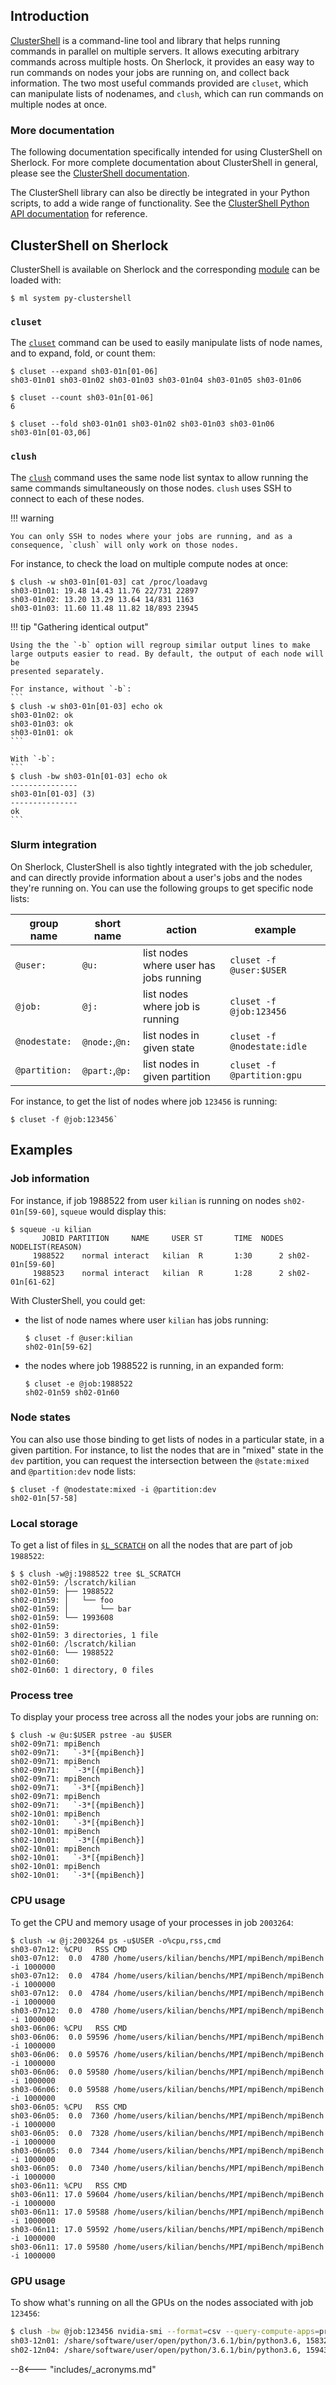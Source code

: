 ## Introduction

[ClusterShell][url_clush] is a command-line tool and library that helps running
commands in parallel on multiple servers. It allows executing arbitrary
commands across multiple hosts. On Sherlock, it provides an easy way to run
commands on nodes your jobs are running on, and collect back information.  The
two most useful commands provided are `cluset`, which can manipulate lists of
nodenames, and `clush`, which can run commands on multiple nodes at once.


### More documentation

The following documentation specifically intended for using ClusterShell on
Sherlock. For more complete documentation about ClusterShell in general,
please see the [ClusterShell documentation][url_clush_docs].

The ClusterShell library can also be directly be integrated in your Python
scripts, to add a wide range of functionality. See the [ClusterShell Python API
documentation][url_doc_clush_api] for reference.


## ClusterShell on Sherlock

ClusterShell is available on Sherlock and the corresponding
[module][url_modules] can be loaded with:

```
$ ml system py-clustershell
```

### `cluset`

The [`cluset`][url_doc_cluset] command can be used to easily manipulate lists
of node names, and to expand, fold, or count them:

```
$ cluset --expand sh03-01n[01-06]
sh03-01n01 sh03-01n02 sh03-01n03 sh03-01n04 sh03-01n05 sh03-01n06

$ cluset --count sh03-01n[01-06]
6

$ cluset --fold sh03-01n01 sh03-01n02 sh03-01n03 sh03-01n06
sh03-01n[01-03,06]
```

### `clush`

The [`clush`][url_doc_clush] command uses the same node list syntax to allow
running the same commands simultaneously on those nodes. `clush` uses SSH to
connect to each of these nodes.

!!! warning

    You can only SSH to nodes where your jobs are running, and as a
    consequence, `clush` will only work on those nodes.

For instance, to check the load on multiple compute nodes at once:
```
$ clush -w sh03-01n[01-03] cat /proc/loadavg
sh03-01n01: 19.48 14.43 11.76 22/731 22897
sh03-01n02: 13.20 13.29 13.64 14/831 1163
sh03-01n03: 11.60 11.48 11.82 18/893 23945
```

!!! tip "Gathering identical output"

    Using the the `-b` option will regroup similar output lines to make
    large outputs easier to read. By default, the output of each node will be
    presented separately.

    For instance, without `-b`:
    ```
    $ clush -w sh03-01n[01-03] echo ok
    sh03-01n02: ok
    sh03-01n03: ok
    sh03-01n01: ok
    ```

    With `-b`:
    ```
    $ clush -bw sh03-01n[01-03] echo ok
    ---------------
    sh03-01n[01-03] (3)
    ---------------
    ok
    ```


### Slurm integration

On Sherlock, ClusterShell is also tightly integrated with the job scheduler,
and can directly provide information about a user's jobs and the nodes they're
running on. You can use the following groups to get specific node lists:

| group name | short name | action | example |
| ----- | -------- | ----- | ------- |
| `@user:` | `@u:` | list nodes where user has jobs running | `cluset -f @user:$USER` |
| `@job:`  | `@j:` | list nodes where job is running        | `cluset -f @job:123456` |
| `@nodestate:` | `@node:`,`@n:` | list nodes in given state     | `cluset -f @nodestate:idle` |
| `@partition:` | `@part:`,`@p:` | list nodes in given partition | `cluset -f @partition:gpu`  |

For instance, to get the list of nodes where job `123456` is running:
```
$ cluset -f @job:123456`
```


## Examples

### Job information

For instance, if job 1988522 from user `kilian` is running on nodes
`sh02-01n[59-60]`,  `squeue` would display this:

```
$ squeue -u kilian
       JOBID PARTITION     NAME     USER ST       TIME  NODES NODELIST(REASON)
     1988522    normal interact   kilian  R       1:30      2 sh02-01n[59-60]
     1988523    normal interact   kilian  R       1:28      2 sh02-01n[61-62]

```

With ClusterShell, you could get:

  * the list of node names where user `kilian` has jobs running:
    ```
    $ cluset -f @user:kilian
    sh02-01n[59-62]
    ```

  * the nodes where job 1988522 is running, in an expanded form:
    ```
    $ cluset -e @job:1988522
    sh02-01n59 sh02-01n60
    ```

### Node states

You can also use those binding to get lists of nodes in a particular state, in
a given partition. For instance, to list the nodes that are in "mixed" state in
the `dev` partition, you can request the intersection between the
`@state:mixed` and `@partition:dev` node lists:

```
$ cluset -f @nodestate:mixed -i @partition:dev
sh02-01n[57-58]
```

### Local storage

To get a list of files in [`$L_SCRATCH`][url_lscratch] on all the nodes that
are part of job `1988522`:

```
$ $ clush -w@j:1988522 tree $L_SCRATCH
sh02-01n59: /lscratch/kilian
sh02-01n59: ├── 1988522
sh02-01n59: │   └── foo
sh02-01n59: │       └── bar
sh02-01n59: └── 1993608
sh02-01n59:
sh02-01n59: 3 directories, 1 file
sh02-01n60: /lscratch/kilian
sh02-01n60: └── 1988522
sh02-01n60:
sh02-01n60: 1 directory, 0 files
```

### Process tree

To display your process tree across all the nodes your jobs are running on:

```
$ clush -w @u:$USER pstree -au $USER
sh02-09n71: mpiBench
sh02-09n71:   `-3*[{mpiBench}]
sh02-09n71: mpiBench
sh02-09n71:   `-3*[{mpiBench}]
sh02-09n71: mpiBench
sh02-09n71:   `-3*[{mpiBench}]
sh02-09n71: mpiBench
sh02-09n71:   `-3*[{mpiBench}]
sh02-10n01: mpiBench
sh02-10n01:   `-3*[{mpiBench}]
sh02-10n01: mpiBench
sh02-10n01:   `-3*[{mpiBench}]
sh02-10n01: mpiBench
sh02-10n01:   `-3*[{mpiBench}]
sh02-10n01: mpiBench
sh02-10n01:   `-3*[{mpiBench}]
```

### CPU usage

To get the CPU and memory usage of your processes in job `2003264`:
```
$ clush -w @j:2003264 ps -u$USER -o%cpu,rss,cmd
sh03-07n12: %CPU   RSS CMD
sh03-07n12:  0.0  4780 /home/users/kilian/benchs/MPI/mpiBench/mpiBench -i 1000000
sh03-07n12:  0.0  4784 /home/users/kilian/benchs/MPI/mpiBench/mpiBench -i 1000000
sh03-07n12:  0.0  4784 /home/users/kilian/benchs/MPI/mpiBench/mpiBench -i 1000000
sh03-07n12:  0.0  4780 /home/users/kilian/benchs/MPI/mpiBench/mpiBench -i 1000000
sh03-06n06: %CPU   RSS CMD
sh03-06n06:  0.0 59596 /home/users/kilian/benchs/MPI/mpiBench/mpiBench -i 1000000
sh03-06n06:  0.0 59576 /home/users/kilian/benchs/MPI/mpiBench/mpiBench -i 1000000
sh03-06n06:  0.0 59580 /home/users/kilian/benchs/MPI/mpiBench/mpiBench -i 1000000
sh03-06n06:  0.0 59588 /home/users/kilian/benchs/MPI/mpiBench/mpiBench -i 1000000
sh03-06n05: %CPU   RSS CMD
sh03-06n05:  0.0  7360 /home/users/kilian/benchs/MPI/mpiBench/mpiBench -i 1000000
sh03-06n05:  0.0  7328 /home/users/kilian/benchs/MPI/mpiBench/mpiBench -i 1000000
sh03-06n05:  0.0  7344 /home/users/kilian/benchs/MPI/mpiBench/mpiBench -i 1000000
sh03-06n05:  0.0  7340 /home/users/kilian/benchs/MPI/mpiBench/mpiBench -i 1000000
sh03-06n11: %CPU   RSS CMD
sh03-06n11: 17.0 59604 /home/users/kilian/benchs/MPI/mpiBench/mpiBench -i 1000000
sh03-06n11: 17.0 59588 /home/users/kilian/benchs/MPI/mpiBench/mpiBench -i 1000000
sh03-06n11: 17.0 59592 /home/users/kilian/benchs/MPI/mpiBench/mpiBench -i 1000000
sh03-06n11: 17.0 59580 /home/users/kilian/benchs/MPI/mpiBench/mpiBench -i 1000000
```

### GPU usage

To show what's running on all the GPUs on the nodes associated with job `123456`:

``` bash
$ clush -bw @job:123456 nvidia-smi --format=csv --query-compute-apps=process_name,utilization.memory
sh03-12n01: /share/software/user/open/python/3.6.1/bin/python3.6, 15832 MiB
sh02-12n04: /share/software/user/open/python/3.6.1/bin/python3.6, 15943 MiB
```




[comment]: #  (link URLs -----------------------------------------------------)

[url_clush]:        //cea-hpc.github.io/clustershell/
[url_clush_docs]:   //clustershell.readthedocs.io/
[url_doc_cluset]:   //clustershell.readthedocs.io/en/latest/tools/cluset.html
[url_doc_clush]:    //clustershell.readthedocs.io/en/latest/tools/clush.html
[url_doc_clush_api]://clustershell.readthedocs.io/en/latest/api/NodeSet.html#usage-example


[url_modules]:      /docs/software/modules
[url_lscratch]:     /docs/storage/filesystems/#l_scratch

[comment]: #  (footnotes -----------------------------------------------------)


--8<--- "includes/_acronyms.md"
